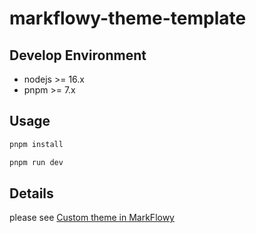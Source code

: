 # markflowy-theme-template

## Develop Environment

- nodejs >= 16.x
- pnpm >= 7.x

## Usage

```bash
pnpm install

pnpm run dev
```

## Details

please see [Custom theme in MarkFlowy](https://github.com/drl990114/MarkFlowy/blob/main/docs/docs/Extension/CustomTheme.md)

